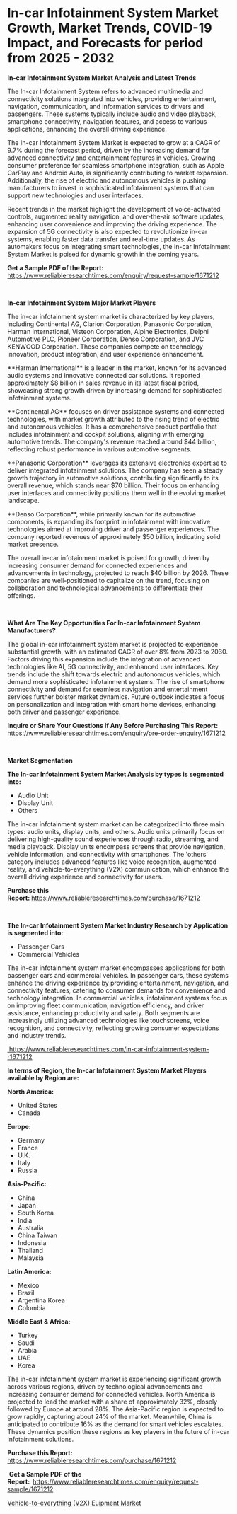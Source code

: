 <p><h1>In-car Infotainment System Market Growth, Market Trends, COVID-19 Impact, and Forecasts for period from 2025 - 2032</h1></p><p><strong>In-car Infotainment System Market Analysis and Latest Trends</strong></p>
<p><p>The In-car Infotainment System refers to advanced multimedia and connectivity solutions integrated into vehicles, providing entertainment, navigation, communication, and information services to drivers and passengers. These systems typically include audio and video playback, smartphone connectivity, navigation features, and access to various applications, enhancing the overall driving experience.</p><p>The In-car Infotainment System Market is expected to grow at a CAGR of 9.7% during the forecast period, driven by the increasing demand for advanced connectivity and entertainment features in vehicles. Growing consumer preference for seamless smartphone integration, such as Apple CarPlay and Android Auto, is significantly contributing to market expansion. Additionally, the rise of electric and autonomous vehicles is pushing manufacturers to invest in sophisticated infotainment systems that can support new technologies and user interfaces.</p><p>Recent trends in the market highlight the development of voice-activated controls, augmented reality navigation, and over-the-air software updates, enhancing user convenience and improving the driving experience. The expansion of 5G connectivity is also expected to revolutionize in-car systems, enabling faster data transfer and real-time updates. As automakers focus on integrating smart technologies, the In-car Infotainment System Market is poised for dynamic growth in the coming years.</p></p>
<p><strong>Get a Sample PDF of the Report:&nbsp;</strong> <a href="https://www.reliableresearchtimes.com/enquiry/request-sample/1671212?utm_campaign=2220&utm_medium=2&utm_source=Github&utm_content=ia&utm_term=25032025&utm_id=in-car-infotainment-system">https://www.reliableresearchtimes.com/enquiry/request-sample/1671212</a></p>
<p>&nbsp;</p>
<p><strong>In-car Infotainment System Major Market Players</strong></p>
<p><p>The in-car infotainment system market is characterized by key players, including Continental AG, Clarion Corporation, Panasonic Corporation, Harman International, Visteon Corporation, Alpine Electronics, Delphi Automotive PLC, Pioneer Corporation, Denso Corporation, and JVC KENWOOD Corporation. These companies compete on technology innovation, product integration, and user experience enhancement.</p><p>**Harman International** is a leader in the market, known for its advanced audio systems and innovative connected car solutions. It reported approximately $8 billion in sales revenue in its latest fiscal period, showcasing strong growth driven by increasing demand for sophisticated infotainment systems.</p><p>**Continental AG** focuses on driver assistance systems and connected technologies, with market growth attributed to the rising trend of electric and autonomous vehicles. It has a comprehensive product portfolio that includes infotainment and cockpit solutions, aligning with emerging automotive trends. The company's revenue reached around $44 billion, reflecting robust performance in various automotive segments.</p><p>**Panasonic Corporation** leverages its extensive electronics expertise to deliver integrated infotainment solutions. The company has seen a steady growth trajectory in automotive solutions, contributing significantly to its overall revenue, which stands near $70 billion. Their focus on enhancing user interfaces and connectivity positions them well in the evolving market landscape.</p><p>**Denso Corporation**, while primarily known for its automotive components, is expanding its footprint in infotainment with innovative technologies aimed at improving driver and passenger experiences. The company reported revenues of approximately $50 billion, indicating solid market presence.</p><p>The overall in-car infotainment market is poised for growth, driven by increasing consumer demand for connected experiences and advancements in technology, projected to reach $40 billion by 2026. These companies are well-positioned to capitalize on the trend, focusing on collaboration and technological advancements to differentiate their offerings.</p></p>
<p>&nbsp;</p>
<p><strong>What Are The Key Opportunities For In-car Infotainment System Manufacturers?</strong></p>
<p><p>The global in-car infotainment system market is projected to experience substantial growth, with an estimated CAGR of over 8% from 2023 to 2030. Factors driving this expansion include the integration of advanced technologies like AI, 5G connectivity, and enhanced user interfaces. Key trends include the shift towards electric and autonomous vehicles, which demand more sophisticated infotainment systems. The rise of smartphone connectivity and demand for seamless navigation and entertainment services further bolster market dynamics. Future outlook indicates a focus on personalization and integration with smart home devices, enhancing both driver and passenger experience.</p></p>
<p><strong>Inquire or Share Your Questions If Any Before Purchasing This Report:</strong> <a href="https://www.reliableresearchtimes.com/enquiry/pre-order-enquiry/1671212?utm_campaign=2220&utm_medium=2&utm_source=Github&utm_content=ia&utm_term=25032025&utm_id=in-car-infotainment-system">https://www.reliableresearchtimes.com/enquiry/pre-order-enquiry/1671212</a></p>
<p>&nbsp;</p>
<p><strong>Market Segmentation</strong></p>
<p><strong>The In-car Infotainment System Market Analysis by types is segmented into:</strong></p>
<p><ul><li>Audio Unit</li><li>Display Unit</li><li>Others</li></ul></p>
<p><p>The in-car infotainment system market can be categorized into three main types: audio units, display units, and others. Audio units primarily focus on delivering high-quality sound experiences through radio, streaming, and media playback. Display units encompass screens that provide navigation, vehicle information, and connectivity with smartphones. The 'others' category includes advanced features like voice recognition, augmented reality, and vehicle-to-everything (V2X) communication, which enhance the overall driving experience and connectivity for users.</p></p>
<p><strong>Purchase this Report:&nbsp;</strong><a href="https://www.reliableresearchtimes.com/purchase/1671212?utm_campaign=2220&utm_medium=2&utm_source=Github&utm_content=ia&utm_term=25032025&utm_id=in-car-infotainment-system">https://www.reliableresearchtimes.com/purchase/1671212</a></p>
<p>&nbsp;</p>
<p><strong>The In-car Infotainment System Market Industry Research by Application is segmented into:</strong></p>
<p><ul><li>Passenger Cars</li><li>Commercial Vehicles</li></ul></p>
<p><p>The in-car infotainment system market encompasses applications for both passenger cars and commercial vehicles. In passenger cars, these systems enhance the driving experience by providing entertainment, navigation, and connectivity features, catering to consumer demands for convenience and technology integration. In commercial vehicles, infotainment systems focus on improving fleet communication, navigation efficiency, and driver assistance, enhancing productivity and safety. Both segments are increasingly utilizing advanced technologies like touchscreens, voice recognition, and connectivity, reflecting growing consumer expectations and industry trends.</p></p>
<p><a href="https://www.reliableresearchtimes.com/in-car-infotainment-system-r1671212?utm_campaign=2220&utm_medium=2&utm_source=Github&utm_content=ia&utm_term=25032025&utm_id=in-car-infotainment-system">&nbsp;https://www.reliableresearchtimes.com/in-car-infotainment-system-r1671212</a></p>
<p><strong>In terms of Region, the In-car Infotainment System Market Players available by Region are:</strong></p>
<p>
    <p> <strong> North America: </strong>
        <ul>
            <li>United States</li>
            <li>Canada</li>
        </ul>
        </p> 
    <p> <strong> Europe: </strong>
        <ul>
            <li>Germany</li>
            <li>France</li>
            <li>U.K.</li>
            <li>Italy</li>
            <li>Russia</li>
        </ul>
        </p> 
    <p> <strong> Asia-Pacific: </strong>
        <ul>
            <li>China</li>
            <li>Japan</li>
            <li>South Korea</li>
            <li>India</li>
            <li>Australia</li>
            <li>China Taiwan</li>
            <li>Indonesia</li>
            <li>Thailand</li>
            <li>Malaysia</li>
        </ul>
        </p> 
    <p> <strong> Latin America: </strong>
        <ul>
            <li>Mexico</li>
            <li>Brazil</li>
            <li>Argentina Korea</li>
            <li>Colombia</li>
        </ul>
        </p> 
    <p> <strong> Middle East & Africa: </strong>
        <ul>
            <li>Turkey</li>
            <li>Saudi</li>
            <li>Arabia</li>
            <li>UAE</li>
            <li>Korea</li>
        </ul>
    </p>
    </p>
<p><p>The in-car infotainment system market is experiencing significant growth across various regions, driven by technological advancements and increasing consumer demand for connected vehicles. North America is projected to lead the market with a share of approximately 32%, closely followed by Europe at around 28%. The Asia-Pacific region is expected to grow rapidly, capturing about 24% of the market. Meanwhile, China is anticipated to contribute 16% as the demand for smart vehicles escalates. These dynamics position these regions as key players in the future of in-car infotainment solutions.</p></p>
<p><strong>Purchase this Report: </strong><a href="https://www.reliableresearchtimes.com/purchase/1671212?utm_campaign=2220&utm_medium=2&utm_source=Github&utm_content=ia&utm_term=25032025&utm_id=in-car-infotainment-system">https://www.reliableresearchtimes.com/purchase/1671212</a></p>
<p>&nbsp;<strong>Get a Sample PDF of the Report:&nbsp;&nbsp;</strong><a href="https://www.reliableresearchtimes.com/enquiry/request-sample/1671212?utm_campaign=2220&utm_medium=2&utm_source=Github&utm_content=ia&utm_term=25032025&utm_id=in-car-infotainment-system">https://www.reliableresearchtimes.com/enquiry/request-sample/1671212</a></p>
<p><strong></strong></p>
<p><p><a href="https://github.com/jerhoskinson197676/Market-Research-Report-List-1/blob/main/vehicle-to-everything-v2x-euipment-market.md?utm_campaign=2220&utm_medium=2&utm_source=Github&utm_content=ia&utm_term=25032025&utm_id=in-car-infotainment-system">Vehicle-to-everything (V2X) Euipment Market</a></p></p>